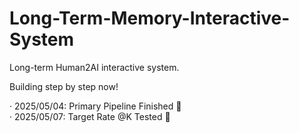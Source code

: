 # Long-Term-Memory-Interactive-System
Long-term Human2AI interactive system.

Building step by step now!

· 2025/05/04: Primary Pipeline Finished 🎉 <br>
· 2025/05/07: Target Rate @K Tested 🎯